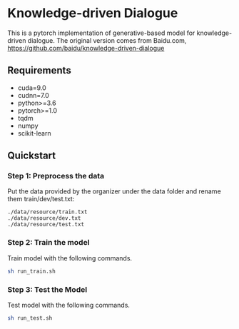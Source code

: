 Knowledge-driven Dialogue
=============================

This is a pytorch implementation of generative-based model for knowledge-driven dialogue. The original version comes from Baidu.com, https://github.com/baidu/knowledge-driven-dialogue

## Requirements

* cuda=9.0
* cudnn=7.0
* python>=3.6
* pytorch>=1.0
* tqdm
* numpy
* scikit-learn

## Quickstart

### Step 1: Preprocess the data

Put the data provided by the organizer under the data folder and rename them  train/dev/test.txt: 

```
./data/resource/train.txt
./data/resource/dev.txt
./data/resource/test.txt
```

### Step 2: Train the model

Train model with the following commands.

```bash
sh run_train.sh
```

### Step 3: Test the Model

Test model with the following commands.

```bash
sh run_test.sh
```

